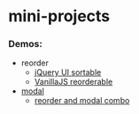 # mini-projects

### Demos:
- reorder
    - [jQuery UI sortable](http://jlam55555.github.io/mini-projects/reorder/jqueryUiSortable)
    - [VanillaJS reorderable](http://jlam55555.github.io/mini-projects/reorder/vanillaJs)
- [modal](http://jlam55555.github.io/mini-projects/modal) 
    - [reorder and modal combo](http://jlam55555.github.io/mini-projects/modal/listModalCombo.html)
